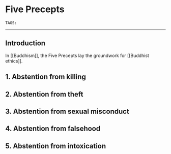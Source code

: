 # Five Precepts
`TAGS:` 

---
## Introduction
In [[Buddhism]], the Five Precepts lay the groundwork for [[Buddhist ethics]]. 

## 1. Abstention from killing

## 2. Abstention from theft

## 3. Abstention from sexual misconduct

## 4. Abstention from falsehood

## 5. Abstention from intoxication